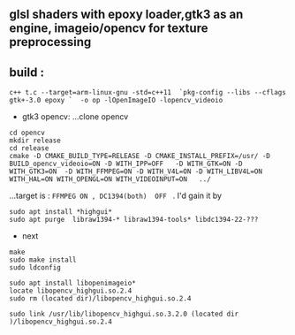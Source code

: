 ## glsl shaders with epoxy loader,gtk3 as an engine, imageio/opencv for texture preprocessing 

## build :
```
c++ t.c --target=arm-linux-gnu -std=c++11  `pkg-config --libs --cflags  gtk+-3.0 epoxy `  -o op -lOpenImageIO -lopencv_videoio
```
 -  gtk3 opencv:
...clone opencv
```
cd opencv
mkdir release
cd release
cmake -D CMAKE_BUILD_TYPE=RELEASE -D CMAKE_INSTALL_PREFIX=/usr/ -D BUILD_opencv_videoio=ON -D WITH_IPP=OFF   -D WITH_GTK=ON -D WITH_GTK3=ON  -D WITH_FFMPEG=ON -D WITH_V4L=ON -D WITH_LIBV4L=ON WITH_HAL=ON WITH_OPENGL=ON WITH_VIDEOINPUT=ON   ../ 
```
...target is : `FFMPEG ON , DC1394(both)  OFF ` .
 I'd gain it by 
```
sudo apt install *highgui* 
sudo apt purge  libraw1394-* libraw1394-tools* libdc1394-22-???
```

- next
```
make
sudo make install
sudo ldconfig

sudo apt install libopenimageio*
locate libopencv_highgui.so.2.4
sudo rm (located dir)/libopencv_highgui.so.2.4

sudo link /usr/lib/libopencv_highgui.so.3.2.0 (located dir )/libopencv_highgui.so.2.4
```
